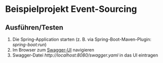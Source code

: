 # Beispielprojekt Event-Sourcing

## Ausführen/Testen

1. Die Spring-Application starten (z. B. via Spring-Boot-Maven-Plugin: _spring-boot:run_)
2. Im Browser zum [Swagger-UI](http://localhost:8080/webjars/swagger-ui/3.51.2/index.html) navigieren
3. Swagger-Datei _http://localhost:8080/swagger.yaml_ in das UI eintragen
